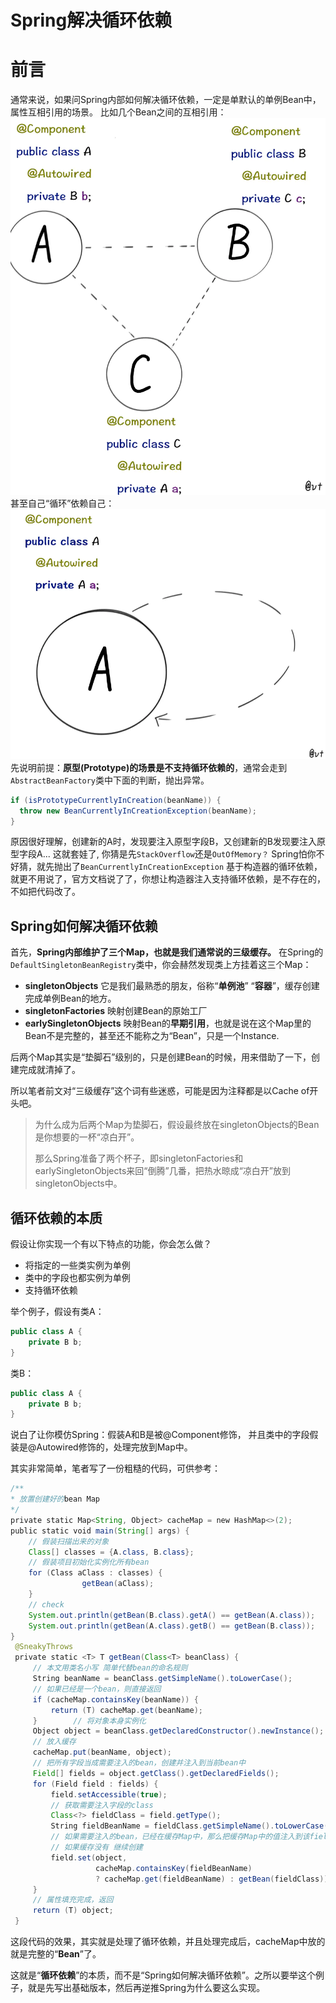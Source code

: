 # Spring解决循环依赖
# 前言
通常来说，如果问Spring内部如何解决循环依赖，一定是单默认的单例Bean中，属性互相引用的场景。
比如几个Bean之间的互相引用：
![title](https://raw.githubusercontent.com/lllpla/img/master/gitnote/2020/04/14/1586873862987-1586873863298.png)
甚至自己“循环”依赖自己：
![title](https://raw.githubusercontent.com/lllpla/img/master/gitnote/2020/04/14/1586874076407-1586874076413.png)
先说明前提：**原型(Prototype)的场景是不支持循环依赖的**，通常会走到`AbstractBeanFactory`类中下面的判断，抛出异常。
```java
if (isPrototypeCurrentlyInCreation(beanName)) {
  throw new BeanCurrentlyInCreationException(beanName);
}
```
原因很好理解，创建新的A时，发现要注入原型字段B，又创建新的B发现要注入原型字段A...
这就套娃了, 你猜是先`StackOverflow`还是`OutOfMemory？`
Spring怕你不好猜，就先抛出了`BeanCurrentlyInCreationException`
基于构造器的循环依赖，就更不用说了，官方文档说了了，你想让构造器注入支持循环依赖，是不存在的，不如把代码改了。

## Spring如何解决循环依赖
首先，**Spring内部维护了三个Map，也就是我们通常说的三级缓存。**
在Spring的`DefaultSingletonBeanRegistry`类中，你会赫然发现类上方挂着这三个Map：

- **singletonObjects** 它是我们最熟悉的朋友，俗称“**单例池**” “**容器**”，缓存创建完成单例Bean的地方。
- **singletonFactories** 映射创建Bean的原始工厂
- **earlySingletonObjects** 映射Bean的**早期引用**，也就是说在这个Map里的Bean不是完整的，甚至还不能称之为“Bean”，只是一个Instance.

后两个Map其实是“垫脚石”级别的，只是创建Bean的时候，用来借助了一下，创建完成就清掉了。

所以笔者前文对“三级缓存”这个词有些迷惑，可能是因为注释都是以Cache of开头吧。

>为什么成为后两个Map为垫脚石，假设最终放在singletonObjects的Bean是你想要的一杯“凉白开”。
>
>那么Spring准备了两个杯子，即singletonFactories和earlySingletonObjects来回“倒腾”几番，把热水晾成“凉白开”放到singletonObjects中。
## 循环依赖的本质
假设让你实现一个有以下特点的功能，你会怎么做？

- 将指定的一些类实例为单例
- 类中的字段也都实例为单例
- 支持循环依赖

举个例子，假设有类A：
```java
public class A {
    private B b;
}
```
类B：

```java
public class A {
    private B b;
}
```
说白了让你模仿Spring：假装A和B是被@Component修饰，
并且类中的字段假装是@Autowired修饰的，处理完放到Map中。

其实非常简单，笔者写了一份粗糙的代码，可供参考：
```java
/**     
* 放置创建好的bean Map     
*/    
private static Map<String, Object> cacheMap = new HashMap<>(2);
public static void main(String[] args) {        
    // 假装扫描出来的对象        
    Class[] classes = {A.class, B.class};        
    // 假装项目初始化实例化所有bean
    for (Class aClass : classes) {
                getBean(aClass);        
    }
    // check
    System.out.println(getBean(B.class).getA() == getBean(A.class));
    System.out.println(getBean(A.class).getB() == getBean(B.class));
}    
 @SneakyThrows    
 private static <T> T getBean(Class<T> beanClass) {
     // 本文用类名小写 简单代替bean的命名规则        
     String beanName = beanClass.getSimpleName().toLowerCase();
     // 如果已经是一个bean，则直接返回        
     if (cacheMap.containsKey(beanName)) {
         return (T) cacheMap.get(beanName);        
     }        // 将对象本身实例化
     Object object = beanClass.getDeclaredConstructor().newInstance();
     // 放入缓存        
     cacheMap.put(beanName, object);
     // 把所有字段当成需要注入的bean，创建并注入到当前bean中
     Field[] fields = object.getClass().getDeclaredFields();
     for (Field field : fields) {
         field.setAccessible(true);
         // 获取需要注入字段的class
         Class<?> fieldClass = field.getType();
         String fieldBeanName = fieldClass.getSimpleName().toLowerCase();
         // 如果需要注入的bean，已经在缓存Map中，那么把缓存Map中的值注入到该field即可
         // 如果缓存没有 继续创建
         field.set(object, 
                   cacheMap.containsKey(fieldBeanName)
                   ? cacheMap.get(fieldBeanName) : getBean(fieldClass));
     }        
     // 属性填充完成，返回        
     return (T) object;    
 }

```

这段代码的效果，其实就是处理了循环依赖，并且处理完成后，cacheMap中放的就是完整的“**Bean**”了。

这就是“**循环依赖**”的本质，而不是“Spring如何解决循环依赖”。之所以要举这个例子，就是先写出基础版本，然后再逆推Spring为什么要这么实现。